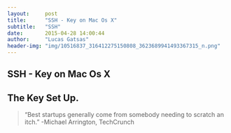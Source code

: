 ```yaml
---
layout:     post
title:      "SSH - Key on Mac Os X"
subtitle:   "SSH"
date:       2015-04-28 14:00:44
author:     "Lucas Gatsas"
header-img: "img/10516837_316412275150808_3623689941493367315_n.png"
---
```


<h2 class="section-heading"><strong>SSH - Key on Mac Os X </strong> </h2>
<h2 class="section-heading">The Key Set Up.</h2>





<blockquote>
“Best startups generally come from somebody needing to scratch an itch.” -Michael Arrington, TechCrunch 
</blockquote>

